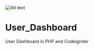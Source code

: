 ![Alt text](http://i1271.photobucket.com/albums/jj622/frederickchoe/screencap_zpsqwrrti09.jpg "User Dashboard")

# User_Dashboard
User Dashboard in PHP and Codeigniter
